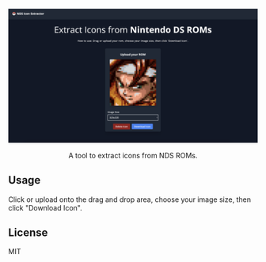 <p align="center">
  <img src="./docs/screen_shot.png" alt="Heroicons">
</p>

<p align="center">
  A tool to extract icons from NDS ROMs.
<p>


## Usage
Click or upload onto the drag and drop area, choose your image size, then click "Download Icon".

## License
MIT
